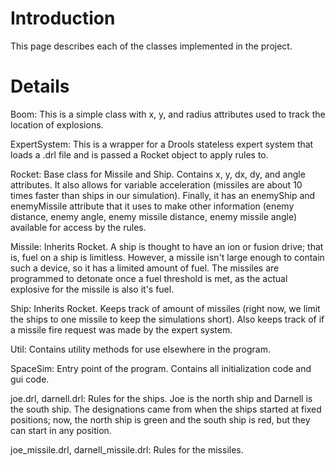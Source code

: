 # Introduction #

This page describes each of the classes implemented in the project.


# Details #

Boom: This is a simple class with x, y, and radius attributes used to track the location of explosions.

ExpertSystem: This is a wrapper for a Drools stateless expert system that loads a .drl file and is passed a Rocket object to apply rules to.

Rocket: Base class for Missile and Ship.  Contains x, y, dx, dy, and angle attributes.  It also allows for variable acceleration (missiles are about 10 times faster than ships in our simulation).   Finally, it has an enemyShip and enemyMissile attribute that it uses to make other information (enemy distance, enemy angle, enemy missile distance, enemy missile angle) available for access by the rules.

Missile: Inherits Rocket.  A ship is thought to have an ion or fusion drive; that is, fuel on a ship is limitless.  However, a missile isn't large enough to contain such a device, so it has a limited amount of fuel.  The missiles are programmed to detonate once a fuel threshold is met, as the actual explosive for the missile is also it's fuel.

Ship: Inherits Rocket.  Keeps track of amount of missiles (right now, we limit the ships to one missile to keep the simulations short).  Also keeps track of if a missile fire request was made by the expert system.

Util: Contains utility methods for use elsewhere in the program.

SpaceSim: Entry point of the program.  Contains all initialization code and gui code.

joe.drl, darnell.drl: Rules for the ships.  Joe is the north ship and Darnell is the south ship.  The designations came from when the ships started at fixed positions; now, the north ship is green and the south ship is red, but they can start in any position.

joe\_missile.drl, darnell\_missile.drl: Rules for the missiles.